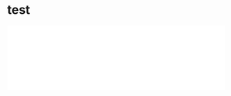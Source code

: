 # test

<iframe width="100%" src="//player.bilibili.com/player.html?aid=683412529&bvid=BV1ES4y1c77F&cid=581580752&page=1" scrolling="no" border="0" frameborder="no" framespacing="0" allowfullscreen="true"> </iframe>